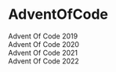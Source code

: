 # AdventOfCode
Advent Of Code 2019  
Advent Of Code 2020  
Advent Of Code 2021  
Advent Of Code 2022  
